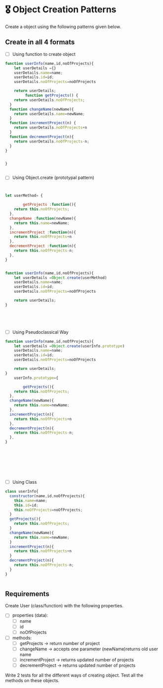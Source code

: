 # 🎖 Object Creation Patterns

Create a object using the following patterns given below.

## Create in all 4 formats

- [ ] Using function to create object
```js
function userInfo(name,id,noOfProjects){
    let userDetails ={}
    userDetails.name=name;
    userDetails.id=id;
    userDetails.noOfProjects=noOfProjects

    return userDetails;
         function getProjects() {
    return userDetails.noOfProjects;
  }
  function changeName(newName){
    return userDetails.name=newName;
  }
  function incrementProject(n) {
    return userDetails.noOfProjects+n
  }
  function decrementProject(n){
    return userDetails.noOfProjects-n;
  }
}


}



```



- [ ] Using Object.create (prototypal pattern)
```js


let userMethod= {

        getProjects :function(){
    return this.noOfProjects;
  },
  changeName :function(newName){
    return this.name=newName;
  },
  incrementProject :function(n){
    return this.noOfProjects+n
  },
  decrementProject :function(n){
    return this.noOfProjects-n;
  },
}


function userInfo(name,id,noOfProjects){
    let userDetails =Object.create(userMethod)
    userDetails.name=name;
    userDetails.id=id;
    userDetails.noOfProjects=noOfProjects

    return userDetails;
}


    



```




- [ ] Using Pseudoclassical Way
```js
function userInfo(name,id,noOfProjects){
    let userDetails =Object.create(userInfo.prototype)
    userDetails.name=name;
    userDetails.id=id;
    userDetails.noOfProjects=noOfProjects

    return userDetails;
}
    userInfo.prototype={

        getProjects(){
    return this.noOfProjects;
  },
  changeName(newName){
    return this.name=newName;
  },
  incrementProject(n){
    return this.noOfProjects+n
  },
  decrementProject(n){
    return this.noOfProjects-n;
  },
}

    







```







- [ ] Using Class

```js
class userInfo{
  constructor(name,id,noOfProjects){
    this.name=name;
    this.id=id;
    this.noOfProjects=noOfProjects;
  }
  getProjects(){
    return this.noOfProjects;
  }
  changeName(newName){
    return this.name=newName;
  }
  incrementProject(n){
    return this.noOfProjects+n
  }
  decrementProject(n){
    return this.noOfProjects-n;
  }
}



```





## Requirements

Create User (class/function) with the following properties.

- [ ] properties (data):
  - [ ] name
  - [ ] id
  - [ ] noOfProjects
- [ ] methods:
  - [ ] getProjects -> return number of project
  - [ ] changeName -> accepts one parameter (newName)returns old user name
  - [ ] incrementProject -> returns updated number of projects
  - [ ] decrementProject -> returns updated number of projects

Write 2 tests for all the different ways of creating object. Test all the methods on these objects.
